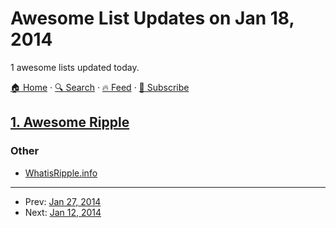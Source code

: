 # Awesome List Updates on Jan 18, 2014

1 awesome lists updated today.

[🏠 Home](/README.md) · [🔍 Search](https://test.trackawesomelist.com/search/) · [🔥 Feed](https://test.trackawesomelist.com/rss.xml) · [📮 Subscribe](https://trackawesomelist.us17.list-manage.com/subscribe?u=d2f0117aa829c83a63ec63c2f&id=36a103854c)



## [1. Awesome Ripple](/content/vhpoet/awesome-ripple/README.md)

### Other

*   [WhatisRipple.info](http://whatisripple.info/)

---

- Prev: [Jan 27, 2014](/content/2014/01/27/README.md)
- Next: [Jan 12, 2014](/content/2014/01/12/README.md)